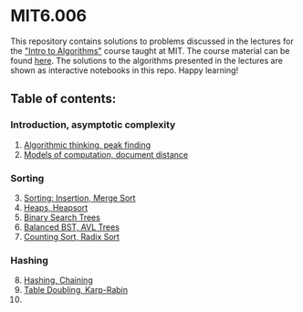 # MIT6.006
 This repository contains solutions to problems discussed in the lectures for the ["Intro to Algorithms"](https://www.youtube.com/playlist?list=PLUl4u3cNGP61Oq3tWYp6V_F-5jb5L2iHb) course taught at MIT. The course material can be found [here](https://ocw.mit.edu/courses/electrical-engineering-and-computer-science/6-006-introduction-to-algorithms-fall-2011/index.htm). The solutions to the algorithms presented in the lectures are shown as interactive notebooks in this repo. Happy learning!
 ## Table of contents:
 ### Introduction, asymptotic complexity
 1. [Algorithmic thinking, peak finding](https://github.com/shamikbose/MIT6.006/tree/main/Lecture%201)
 2. [Models of computation, document distance](https://github.com/shamikbose/MIT6.006/tree/main/Lecture%202)
 ### Sorting
 3. [Sorting: Insertion, Merge Sort](https://github.com/shamikbose/MIT6.006/tree/main/Lecture%203)
 4. [Heaps, Heapsort](https://github.com/shamikbose/MIT6.006/tree/main/Lecture%204)
 5. [Binary Search Trees](https://github.com/shamikbose/MIT6.006/tree/main/Lecture%205)
 6. [Balanced BST, AVL Trees](https://github.com/shamikbose/MIT6.006/tree/main/Lecture%206)
 7. [Counting Sort, Radix Sort](https://github.com/shamikbose/MIT6.006/tree/main/Lecture%207)
### Hashing
 8. [Hashing, Chaining](https://github.com/shamikbose/MIT6.006/tree/main/Lecture%208)
 9. [Table Doubling, Karp-Rabin](https://github.com/shamikbose/MIT6.006/tree/main/Lecture%209)
10. 